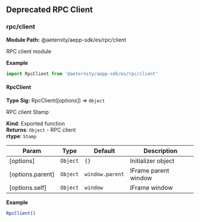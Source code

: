 ## Deprecated RPC Client
 
<a id="module_@aeternity/aepp-sdk/es/rpc/client"></a>

### rpc/client
**Module Path:** @aeternity/aepp-sdk/es/rpc/client 

RPC client module

**Example**  
```js
import RpcClient from '@aeternity/aepp-sdk/es/rpc/client'
```
<a id="exp_module_@aeternity/aepp-sdk/es/rpc/client--RpcClient"></a>

#### RpcClient

**Type Sig:** RpcClient([options]) ⇒ `Object` 

RPC client Stamp

**Kind**: Exported function  
**Returns**: `Object` - RPC client  
**rtype**: `Stamp`

| Param | Type | Default | Description |
| --- | --- | --- | --- |
| [options] | `Object` | <code>{}</code> | Initializer object |
| [options.parent] | `Object` | <code>window.parent</code> | IFrame parent window |
| [options.self] | `Object` | <code>window</code> | IFrame window |

**Example**  
```js
RpcClient()
```
